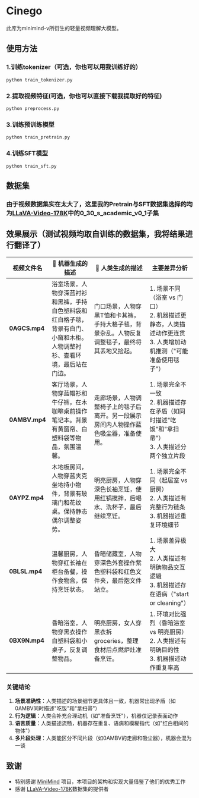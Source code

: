 # Cinego

此库为minimind-v所衍生的轻量视频理解大模型。

## 使用方法

### 1.训练tokenizer（可选，你也可以用我训练好的）

```shell
python train_tokenizer.py
```

### 2.提取视频特征(可选，你也可以直接下载我提取好的特征)

```shell
python preprocess.py
```

### 3.训练预训练模型

```shell
python train_pretrain.py
```

### 4.训练SFT模型

```shell
python train_sft.py
```


## 数据集


### 由于视频数据集实在太大了，这里我的Pretrain与SFT数据集选择的均为[LLaVA-Video-178K](https://huggingface.co/datasets/lmms-lab/LLaVA-Video-178K/tree/main)中的0_30_s_academic_v0_1子集


## 效果展示（测试视频均取自训练的数据集，我将结果进行翻译了）

| 视频文件名 | 🤖️ 机器生成的描述 | 👨 人类生成的描述 | 主要差异分析 |
|----------|----------------|----------------|------------|
| **0AGCS.mp4** | 浴室场景，人物穿深蓝衬衫和黑裤，手持白色塑料袋和红白格子毯，背景有白门、小窗和木柜。人物调整衬衫、查看环境，最后站在门边。 | 门口场景，人物穿黑T恤和卡其裤，手持大格子毯，背景杂乱。人物反复调整毯子，最终将其丢地又捡起。 | 1. 场景不同（浴室 vs 门口）<br>2. 机器描述更静态，人类描述动作更连贯<br>3. 人类增加动机推测（"可能准备使用毯子"） |
| **0AMBV.mp4** | 客厅场景，人物穿蓝帽衫和牛仔裤，在木咖啡桌前操作笔记本。背景有黄窗帘、白塑料袋等物品，氛围温馨。 | 走廊场景，人物调整椅子上的毯子后离开。另一段展示房间内人物操作蓝色吸尘器，准备使用。 | 1. 场景完全不一致<br>2. 机器描述存在矛盾（如同时描述"吃饭"和"拿扫帚"）<br>3. 人类描述分两个独立片段 |
| **0AYPZ.mp4** | 木地板房间，人物穿蓝夹克坐地持小物件，背景有玻璃门和花纹桌。保持静态偶尔调整姿势。 | 明亮厨房，人物穿深色长袖烹饪，使用红锅搅拌，后喝水、洗杯子，最后继续烹饪。 | 1. 场景完全不同（起居室 vs 厨房）<br>2. 人类描述有完整行为链条<br>3. 机器描述重复环境细节 |
| **0BLSL.mp4** | 温馨厨房，人物穿红长袖在柜台备餐，操作食物盒，保持烹饪状态。 | 昏暗储藏室，人物穿深色外套操作紫色塑料袋和红色文件夹，最后抱文件站立。 | 1. 场景差异极大<br>2. 人类描述有明确物品交互逻辑<br>3. 机器描述存在语病（"start or cleaning"） |
| **0BX9N.mp4** | 昏暗浴室，人物穿黑衣操作白塑料袋和小桌子，反复调整物品。 | 明亮厨房，女人穿黑衣拆 groceries，整理食材后点燃炉灶准备烹饪。 | 1. 环境对比强烈（昏暗浴室 vs 明亮厨房）<br>2. 人类描述有明确目的性<br>3. 机器描述动作重复率高 |

### 关键结论
1. **场景准确性**：人类描述的场景细节更具体且一致，机器常出现矛盾（如0AMBV同时描述"吃饭"和"拿扫帚"）
2. **行为逻辑**：人类会补充合理动机（如"准备烹饪"），机器仅记录表面动作
3. **语言质量**：人类描述流畅，机器存在重复、语病和模糊指代（如"红白相间的物体"）
4. **多片段处理**：人类能区分不同片段（如0AMBV的走廊和吸尘器），机器会混为一谈


## 致谢

- 特别感谢 [MiniMind](https://github.com/jingyaogong/minimind-v) 项目，本项目的架构和实现大量借鉴了他们的优秀工作
- 感谢 [LLaVA-Video-178K](https://huggingface.co/datasets/lmms-lab/LLaVA-Video-178K/tree/main)数据集的提供者
